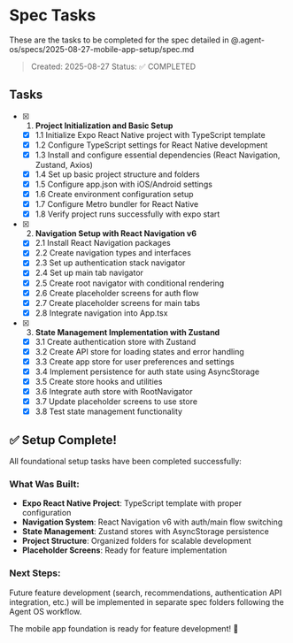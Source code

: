 # Spec Tasks

These are the tasks to be completed for the spec detailed in @.agent-os/specs/2025-08-27-mobile-app-setup/spec.md

> Created: 2025-08-27
> Status: ✅ COMPLETED

## Tasks

- [x] 1. **Project Initialization and Basic Setup**
  - [x] 1.1 Initialize Expo React Native project with TypeScript template
  - [x] 1.2 Configure TypeScript settings for React Native development
  - [x] 1.3 Install and configure essential dependencies (React Navigation, Zustand, Axios)
  - [x] 1.4 Set up basic project structure and folders
  - [x] 1.5 Configure app.json with iOS/Android settings
  - [x] 1.6 Create environment configuration setup
  - [x] 1.7 Configure Metro bundler for React Native
  - [x] 1.8 Verify project runs successfully with expo start

- [x] 2. **Navigation Setup with React Navigation v6**
  - [x] 2.1 Install React Navigation packages
  - [x] 2.2 Create navigation types and interfaces
  - [x] 2.3 Set up authentication stack navigator
  - [x] 2.4 Set up main tab navigator
  - [x] 2.5 Create root navigator with conditional rendering
  - [x] 2.6 Create placeholder screens for auth flow
  - [x] 2.7 Create placeholder screens for main tabs
  - [x] 2.8 Integrate navigation into App.tsx

- [x] 3. **State Management Implementation with Zustand**
  - [x] 3.1 Create authentication store with Zustand
  - [x] 3.2 Create API store for loading states and error handling
  - [x] 3.3 Create app store for user preferences and settings
  - [x] 3.4 Implement persistence for auth state using AsyncStorage
  - [x] 3.5 Create store hooks and utilities
  - [x] 3.6 Integrate auth store with RootNavigator
  - [x] 3.7 Update placeholder screens to use store
  - [x] 3.8 Test state management functionality

## ✅ Setup Complete!

All foundational setup tasks have been completed successfully:

### What Was Built:
- **Expo React Native Project**: TypeScript template with proper configuration
- **Navigation System**: React Navigation v6 with auth/main flow switching
- **State Management**: Zustand stores with AsyncStorage persistence
- **Project Structure**: Organized folders for scalable development
- **Placeholder Screens**: Ready for feature implementation

### Next Steps:
Future feature development (search, recommendations, authentication API integration, etc.) will be implemented in separate spec folders following the Agent OS workflow.

The mobile app foundation is ready for feature development! 🚀